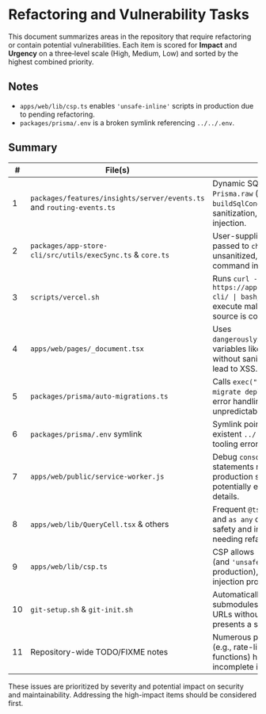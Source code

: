 # Refactoring and Vulnerability Tasks

This document summarizes areas in the repository that require refactoring or contain potential vulnerabilities. Each item is scored for **Impact** and **Urgency** on a three‑level scale (High, Medium, Low) and sorted by the highest combined priority.

## Notes

- `apps/web/lib/csp.ts` enables `'unsafe-inline'` scripts in production due to pending refactoring.
- `packages/prisma/.env` is a broken symlink referencing `../../.env`.

## Summary

| # | File(s) | Issue | Impact | Urgency |
|---|---------|-------|-------|---------|
|1|`packages/features/insights/server/events.ts` and `routing-events.ts`|Dynamic SQL is built with `Prisma.raw` (e.g., `buildSqlCondition`) without sanitization, risking SQL injection.|High|High|
|2|`packages/app-store-cli/src/utils/execSync.ts` & `core.ts`|User-supplied values are passed to `child_process.exec` unsanitized, allowing command injection.|High|High|
|3|`scripts/vercel.sh`|Runs `curl -sL https://app.snaplet.dev/get-cli/ \| bash`, which could execute malicious code if the source is compromised.|High|High|
|4|`apps/web/pages/_document.tsx`|Uses `dangerouslySetInnerHTML` with variables like `newLocale`; without sanitization, this can lead to XSS.|Medium|High|
|5|`packages/prisma/auto-migrations.ts`|Calls `exec("yarn prisma migrate deploy")` with limited error handling, leading to unpredictable failures.|Medium|Medium|
|6|`packages/prisma/.env` symlink|Symlink points to a non-existent `../../.env`, causing tooling errors and confusion.|Low|Medium|
|7|`apps/web/public/service-worker.js`|Debug `console.log` statements remain in the production service worker, potentially exposing internal details.|Low|Medium|
|8|`apps/web/lib/QueryCell.tsx` & others|Frequent `@ts-expect-error` and `as any` casts reduce type safety and indicate areas needing refactoring.|Low|Medium|
|9|`apps/web/lib/csp.ts`|CSP allows `'unsafe-inline'` (and `'unsafe-eval'` in non-production), weakening script injection protection.|Medium|Low|
|10|`git-setup.sh` & `git-init.sh`|Automatically pulling submodules from remote URLs without integrity checks presents a supply-chain risk.|Medium|Low|
|11|Repository-wide TODO/FIXME notes|Numerous pending tasks (e.g., rate-limiting, untested functions) highlight incomplete implementations.|Low|Low|

These issues are prioritized by severity and potential impact on security and maintainability. Addressing the high-impact items should be considered first.
